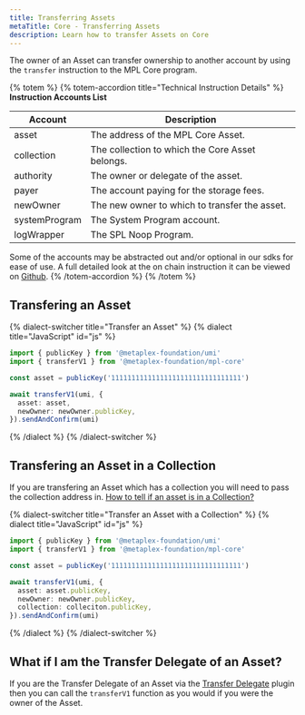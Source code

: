 ```yaml
---
title: Transferring Assets
metaTitle: Core - Transferring Assets
description: Learn how to transfer Assets on Core
---
```


The owner of an Asset can transfer ownership to another account by using the `transfer` instruction to the MPL Core program.

{% totem %}
{% totem-accordion title="Technical Instruction Details" %}
**Instruction Accounts List**

| Account       | Description                                     |
| ------------- | ----------------------------------------------- |
| asset         | The address of the MPL Core Asset.              |
| collection    | The collection to which the Core Asset belongs. |
| authority     | The owner or delegate of the asset.             |
| payer         | The account paying for the storage fees.        |
| newOwner      | The new owner to which to transfer the asset.   |
| systemProgram | The System Program account.                     |
| logWrapper    | The SPL Noop Program.                           |

Some of the accounts may be abstracted out and/or optional in our sdks for ease of use.
A full detailed look at the on chain instruction it can be viewed on [Github](https://github.com/metaplex-foundation/mpl-core/blob/5a45f7b891f2ca58ad1fc18e0ebdd0556ad59a4b/programs/mpl-core/src/instruction.rs#L139).
{% /totem-accordion %}
{% /totem %}

## Transfering an Asset

{% dialect-switcher title="Transfer an Asset" %}
{% dialect title="JavaScript" id="js" %}

```ts
import { publicKey } from '@metaplex-foundation/umi'
import { transferV1 } from '@metaplex-foundation/mpl-core'

const asset = publicKey('11111111111111111111111111111111')

await transferV1(umi, {
  asset: asset,
  newOwner: newOwner.publicKey,
}).sendAndConfirm(umi)
```

{% /dialect %}
{% /dialect-switcher %}

## Transfering an Asset in a Collection

If you are transfering an Asset which has a collection you will need to pass the collection address in.
[How to tell if an asset is in a Collection?]()

{% dialect-switcher title="Transfer an Asset with a Collection" %}
{% dialect title="JavaScript" id="js" %}

```ts
import { publicKey } from '@metaplex-foundation/umi'
import { transferV1 } from '@metaplex-foundation/mpl-core'

const asset = publicKey('11111111111111111111111111111111')

await transferV1(umi, {
  asset: asset.publicKey,
  newOwner: newOwner.publicKey,
  collection: colleciton.publicKey,
}).sendAndConfirm(umi)
```

{% /dialect %}
{% /dialect-switcher %}

## What if I am the Transfer Delegate of an Asset?

If you are the Transfer Delegate of an Asset via the [Transfer Delegate](core/plugins/transfer-delegate) plugin then you can call the `transferV1` function as you would if you were the owner of the Asset.
